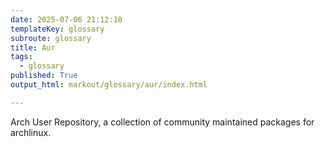 ```yaml
---
date: 2025-07-06 21:12:10
templateKey: glossary
subroute: glossary
title: Aur
tags:
  - glossary
published: True
output_html: markout/glossary/aur/index.html

---
```


Arch User Repository, a collection of community maintained packages for archlinux.
